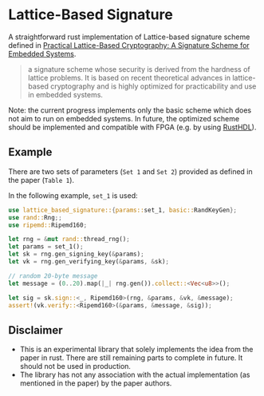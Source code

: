 # Lattice-Based Signature

A straightforward rust implementation of Lattice-based signature scheme defined in [Practical Lattice-Based Cryptography: A Signature Scheme for Embedded Systems](https://www.iacr.org/archive/ches2012/74280529/74280529.pdf).

> a signature scheme whose security is derived from the hardness of lattice problems. It is based on recent theoretical advances in lattice-based cryptography and is highly optimized for practicability and use in embedded systems.

Note: the current progress implements only the basic scheme which does not aim to run on embedded systems. In future, the optimized scheme should be implemented and compatible with FPGA (e.g. by using [RustHDL](https://rust-hdl.org/)).

## Example

There are two sets of parameters (`Set 1` and `Set 2`) provided as defined in the paper (`Table 1`).


In the following example, `set_1` is used:

```rust
use lattice_based_signature::{params::set_1, basic::RandKeyGen};
use rand::Rng;;
use ripemd::Ripemd160;

let rng = &mut rand::thread_rng();
let params = set_1();
let sk = rng.gen_signing_key(&params);
let vk = rng.gen_verifying_key(&params, &sk);

// random 20-byte message
let message = (0..20).map(|_| rng.gen()).collect::<Vec<u8>>();

let sig = sk.sign::<_, Ripemd160>(rng, &params, &vk, &message);
assert!(vk.verify::<Ripemd160>(&params, &message, &sig));
```

## Disclaimer

- This is an experimental library that solely implements the idea from the paper in rust. There are still remaining parts to complete in future. It should not be used in production.
- The library has not any association with the actual implementation (as mentioned in the paper) by the paper authors.